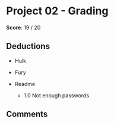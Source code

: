 Project 02 - Grading
====================

**Score**: 19 / 20

Deductions
----------

* Hulk

* Fury

* Readme

    - 1.0   Not enough passwords

Comments
--------
